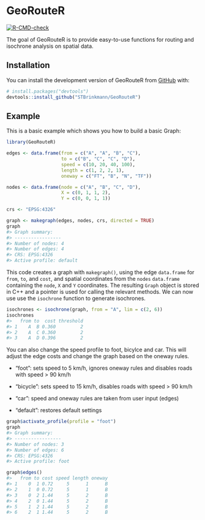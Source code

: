 
<!-- README.md is generated from README.Rmd. Please edit that file -->

# GeoRouteR

<!-- badges: start -->

[![R-CMD-check](https://github.com/STBrinkmann/GeoRouteR/actions/workflows/check-standard.yaml/badge.svg)](https://github.com/STBrinkmann/GeoRouteR/actions/workflows/check-standard.yaml)

<!-- badges: end -->

The goal of GeoRouteR is to provide easy-to-use functions for routing
and isochrone analysis on spatial data.

## Installation

You can install the development version of GeoRouteR from
[GitHub](https://github.com/) with:

``` r
# install.packages("devtools")
devtools::install_github("STBrinkmann/GeoRouteR")
```

## Example

This is a basic example which shows you how to build a basic Graph:

``` r
library(GeoRouteR)

edges <- data.frame(from = c("A", "A", "B", "C"),
                    to = c("B", "C", "C", "D"),
                    speed = c(10, 20, 40, 100),
                    length = c(1, 2, 2, 1),
                    oneway = c("FT", "B", "N", "TF"))

nodes <- data.frame(node = c("A", "B", "C", "D"),
                    X = c(0, 1, 1, 2),
                    Y = c(0, 0, 1, 1))

crs <- "EPSG:4326"

graph <- makegraph(edges, nodes, crs, directed = TRUE)
graph
#> Graph summary:
#> -----------------
#> Number of nodes: 4 
#> Number of edges: 4 
#> CRS: EPSG:4326 
#> Active profile: default
```

This code creates a graph with `makegraph()`, using the edge
`data.frame` for `from`, `to`, and `cost`, and spatial coordinates from
the `nodes` `data.frame` containing the `node`, `X` and `Y` coordinates.
The resulting `Graph` object is stored in C++ and a pointer is used for
calling the relevant methods. We can now use use the `isochrone`
function to generate isochrones.

``` r
isochrones <- isochrone(graph, from = "A", lim = c(2, 6))
isochrones
#>   from to  cost threshold
#> 1    A  B 0.360         2
#> 2    A  C 0.360         2
#> 3    A  D 0.396         2
```

You can also change the speed profile to foot, bicylce and car. This
will adjust the edge costs and change the graph based on the oneway
rules.

- “foot”: sets speed to 5 km/h, ignores oneway rules and disables roads
  with speed \> 90 km/h

- “bicycle”: sets speed to 15 km/h, disables roads with speed \> 90 km/h

- “car”: speed and oneway rules are taken from user input (edges)

- “default”: restores default settings

``` r
graph$activate_profile(profile = "foot")
graph
#> Graph summary:
#> -----------------
#> Number of nodes: 3 
#> Number of edges: 6 
#> CRS: EPSG:4326 
#> Active profile: foot
```

``` r
graph$edges()
#>   from to cost speed length oneway
#> 1    0  1 0.72     5      1      B
#> 2    1  0 0.72     5      1      B
#> 3    0  2 1.44     5      2      B
#> 4    2  0 1.44     5      2      B
#> 5    1  2 1.44     5      2      B
#> 6    2  1 1.44     5      2      B
```

  
  
